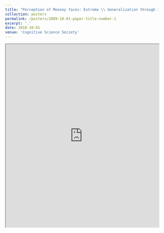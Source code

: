 ```yaml
---
title: "Perception of Mooney faces: Extreme \\ Generalization through Inverse rendering?"
collection: posters
permalink: /posters/2009-10-01-paper-title-number-1
excerpt: '.'
date: 2010-10-01
venue: 'Cognitive Science Society'
---
```

<iframe src="https://www.overleaf.com/read/kkvcycqcndbm#b06996" width="100%" height="600px"></iframe>


